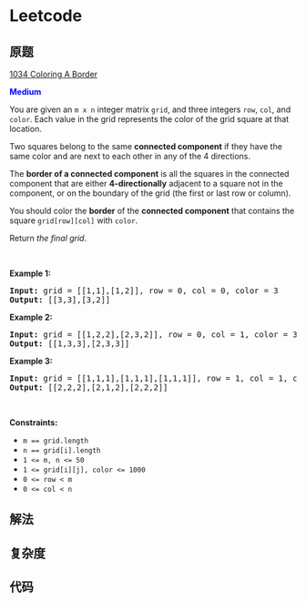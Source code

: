 # Leetcode #

## 原题

[1034 Coloring A Border](https://leetcode.com/problems/coloring-a-border/description/)

**<span style="color:blue">Medium</span>**

<p>You are given an <code>m x n</code> integer matrix <code>grid</code>, and three integers <code>row</code>, <code>col</code>, and <code>color</code>. Each value in the grid represents the color of the grid square at that location.</p>

<p>Two squares belong to the same <strong>connected component</strong> if they have the same color and are next to each other in any of the 4 directions.</p>

<p>The <strong>border of a connected component</strong> is all the squares in the connected component that are either <strong>4-directionally</strong> adjacent to a square not in the component, or on the boundary of the grid (the first or last row or column).</p>

<p>You should color the <strong>border</strong> of the <strong>connected component</strong> that contains the square <code>grid[row][col]</code> with <code>color</code>.</p>

<p>Return <em>the final grid</em>.</p>

<p>&nbsp;</p>
<p><strong>Example 1:</strong></p>
<pre><strong>Input:</strong> grid = [[1,1],[1,2]], row = 0, col = 0, color = 3
<strong>Output:</strong> [[3,3],[3,2]]
</pre><p><strong>Example 2:</strong></p>
<pre><strong>Input:</strong> grid = [[1,2,2],[2,3,2]], row = 0, col = 1, color = 3
<strong>Output:</strong> [[1,3,3],[2,3,3]]
</pre><p><strong>Example 3:</strong></p>
<pre><strong>Input:</strong> grid = [[1,1,1],[1,1,1],[1,1,1]], row = 1, col = 1, color = 2
<strong>Output:</strong> [[2,2,2],[2,1,2],[2,2,2]]
</pre>
<p>&nbsp;</p>
<p><strong>Constraints:</strong></p>

<ul>
        <li><code>m == grid.length</code></li>
        <li><code>n == grid[i].length</code></li>
        <li><code>1 &lt;= m, n &lt;= 50</code></li>
        <li><code>1 &lt;= grid[i][j], color &lt;= 1000</code></li>
        <li><code>0 &lt;= row &lt; m</code></li>
        <li><code>0 &lt;= col &lt; n</code></li>
</ul>


## 解法

## 复杂度

## 代码

```Java

```